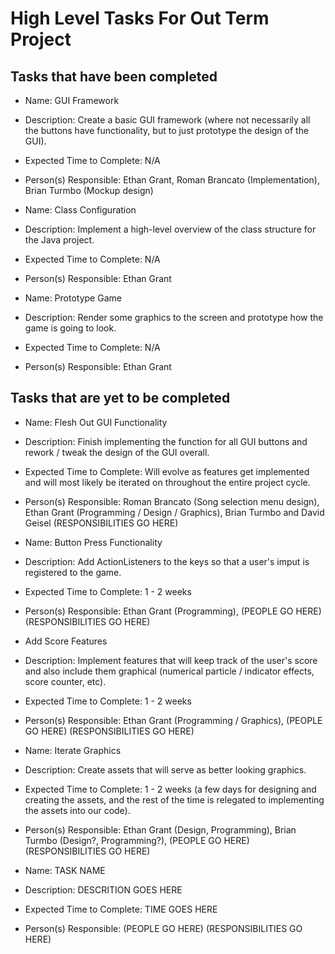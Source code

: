 # High Level Tasks For Out Term Project

## Tasks that have been completed

* Name: GUI Framework
* Description: Create a basic GUI framework (where not necessarily all the buttons have functionality, but to just prototype the design of the GUI).
* Expected Time to Complete: N/A
* Person(s) Responsible: Ethan Grant, Roman Brancato (Implementation), Brian Turmbo (Mockup design)

* Name: Class Configuration
* Description: Implement a high-level overview of the class structure for the Java project.
* Expected Time to Complete: N/A
* Person(s) Responsible: Ethan Grant

* Name: Prototype Game
* Description: Render some graphics to the screen and prototype how the game is going to look.
* Expected Time to Complete: N/A
* Person(s) Responsible: Ethan Grant

## Tasks that are yet to be completed

* Name: Flesh Out GUI Functionality
* Description: Finish implementing the function for all GUI buttons and rework / tweak the design of the GUI overall.
* Expected Time to Complete: Will evolve as features get implemented and will most likely be iterated on throughout the entire project cycle.
* Person(s) Responsible: Roman Brancato (Song selection menu design), Ethan Grant (Programming / Design / Graphics), Brian Turmbo and David Geisel (RESPONSIBILITIES GO HERE)

* Name: Button Press Functionality
* Description: Add ActionListeners to the keys so that a user's imput is registered to the game.
* Expected Time to Complete: 1 - 2 weeks
* Person(s) Responsible: Ethan Grant (Programming), (PEOPLE GO HERE) (RESPONSIBILITIES GO HERE)

* Add Score Features
* Description: Implement features that will keep track of the user's score and also include them graphical (numerical particle / indicator effects, score counter, etc).
* Expected Time to Complete: 1 - 2 weeks
* Person(s) Responsible: Ethan Grant (Programming / Graphics), (PEOPLE GO HERE) (RESPONSIBILITIES GO HERE)

* Name: Iterate Graphics
* Description: Create assets that will serve as better looking graphics.
* Expected Time to Complete: 1 - 2 weeks (a few days for designing and creating the assets, and the rest of the time is relegated to implementing the assets into our code).
* Person(s) Responsible: Ethan Grant (Design, Programming), Brian Turmbo (Design?, Programming?), (PEOPLE GO HERE) (RESPONSIBILITIES GO HERE)

* Name: TASK NAME
* Description: DESCRITION GOES HERE
* Expected Time to Complete: TIME GOES HERE
* Person(s) Responsible: (PEOPLE GO HERE) (RESPONSIBILITIES GO HERE)
